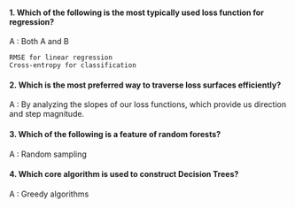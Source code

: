 #### 1. Which of the following is the most typically used loss function for regression?

A : Both A and B

    RMSE for linear regression
    Cross-entropy for classification

#### 2. Which is the most preferred way to traverse loss surfaces efficiently?

A : By analyzing the slopes of our loss functions, which provide us direction and step magnitude.

#### 3. Which of the following is a feature of random forests?

A : Random sampling

#### 4. Which core algorithm is used to construct Decision Trees?

A : Greedy algorithms